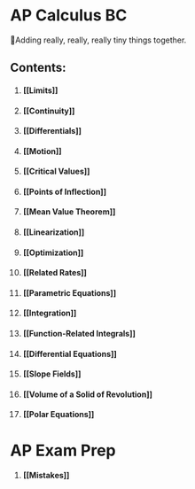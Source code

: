 # AP Calculus BC

🧩Adding really, really, really tiny things together.

## Contents:
1. #### [[Limits]]
2. #### [[Continuity]]
3. #### [[Differentials]]
4. #### [[Motion]]
5. #### [[Critical Values]]
6. #### [[Points of Inflection]]
7. #### [[Mean Value Theorem]]
8. #### [[Linearization]]
9. #### [[Optimization]]
10. #### [[Related Rates]]
11. #### [[Parametric Equations]]
12. #### [[Integration]]
14. #### [[Function-Related Integrals]]
15. #### [[Differential Equations]]
16. #### [[Slope Fields]]
17. #### [[Volume of a Solid of Revolution]]
18. #### [[Polar Equations]]

# AP Exam Prep
1. #### [[Mistakes]]